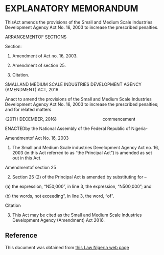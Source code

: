 # EXPLANATORY MEMORANDUM

ThisAct amends the provisions of the Small and Medium Scale Industries Development Agency Act No. 16, 2003 to increase the prescribed penalties.

ARRANGEMENTOF SECTIONS

Section:

1. Amendment of Act no. 16, 2003.

2. Amendment of section 25.

3. Citation.

SMALLAND MEDIUM SCALE INDUSTRIES DEVELOPMENT AGENCY (AMENDMENT) ACT, 2016

Anact to amend the provisions of the Small and Medium Scale Industries Development Agency Act No. 16, 2003 to increase the prescribed penalties; and for related matters

{20TH DECEMBER, 2016}                                      commencement

ENACTEDby the National Assembly of the Federal Republic of Nigeria-

Amendmentof Act No. 16, 2003

1. The Small and Medium Scale industries Development Agency Act no. 16, 2003 (in this Act referred to as “the Principal Act”) is amended as set out in this Act.

Amendmentof section 25

2. Section 25 (2) of the Principal Act is amended by substituting for –

(a) the expression, “N50,000”, in line 3, the expression, “N500,000”; and

(b) the words, not exceeding”, in line 3, the word, “of”.

Citation

3. This Act may be cited as the Small and Medium Scale Industries Development Agency (Amendment) Act 2016.

## Reference

This document was obtained from [this Law Nigeria web page](http://www.lawnigeria.com/LFN/S/Small-and-Medium-Scale-Industries-Development-Agency-Amendment-Act-2016.php)

